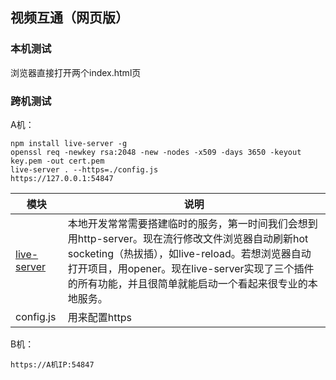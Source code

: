 视频互通（网页版）
---

### 本机测试

浏览器直接打开两个index.html页

### 跨机测试

A机：

```
npm install live-server -g
openssl req -newkey rsa:2048 -new -nodes -x509 -days 3650 -keyout key.pem -out cert.pem
live-server . --https=./config.js
https://127.0.0.1:54847
```

模块|说明
---|---
[live-server](https://www.npmjs.com/package/live-server)|本地开发常常需要搭建临时的服务，第一时间我们会想到用http-server。现在流行修改文件浏览器自动刷新hot socketing（热拔插），如live-reload。若想浏览器自动打开项目，用opener。现在live-server实现了三个插件的所有功能，并且很简单就能启动一个看起来很专业的本地服务。
config.js|用来配置https

B机：

```
https://A机IP:54847
```
